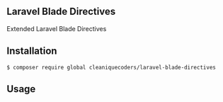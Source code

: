 ## Laravel Blade Directives

Extended Laravel Blade Directives

## Installation

```
$ composer require global cleaniquecoders/laravel-blade-directives
```

## Usage

